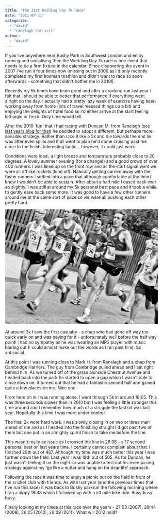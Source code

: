 ```yaml
---
title: "The 31st Wedding Day 7k Race"
date: "2011-07-31"
categories: 
  - "david"
  - "ranelagh-harriers"
author: 
  - "david"
---
```


If you live anywhere near Bushy Park in Southwest London and enjoy running and socialising then the Wedding Day 7k race is one event that needs to be a firm fixture in the calendar. Since discovering the event in 2007 I've run it four times now (missing out in 2009 as I'd only recently completed my first Ironman triathlon and didn't want to race so soon afterwards - something that didn't bother me in 2010!).

Recently my 5k times have been good and after a cracking run last year I felt that I should be able to better that performance if everything went alright on the day. I actually had a pretty lazy week of exercise having been working away from home (lots of travel messed things up a bit) and enjoying the delights of hotel food so I'd either arrive at the start feeling lethargic or fresh. Only time would tell.

After the 2010 'fun' that I had racing with Duncan M. from Ranelagh ([see last years blog for that](/2010/08/the-30th-wedding-day-7k-race/ "The 30th Wedding Day 7k Race")) he decided to adopt a different, but perhaps more sensible strategy. Rather than race it like a 5k and die towards the end he was after even splits and if all went to plan he'd come cruising past me close to the finish. Interesting tactic... however, it could just work.

Conditions were ideal, a light breeze and temperature probably close to 20 degrees. A lovely summer evening (for a change!) and a good crowd of over 400 runners. I was lined up on the front row and as the start signal went we were all off like rockets (kind of!). Naturally getting carried away with the faster runners I settled into a pace that although comfortable at the time I knew I wouldn't be able to sustain. After about a half mile I eased back ever so slightly. I was still at around my 5k personal best pace and it took a while to gently ease back some more. It was good to have a few other runners around me at the same sort of pace so we were all pushing each other pretty hard.

![](/images/2011/20110729-IMG_3730.jpg)

At around 3k I saw the first casualty - a chap who had gone off way too quick early on and was paying for it - unfortunately well before the half way point! I had no sympathy as he was wearing an MP3 player with music blaring out (I could almost make out the words as I ran past him). So antisocial.

At this point I was running close to Mark H. from Ranelagh and a chap from Cambridge Harriers. The guy from Cambridge pulled ahead and I sat right behind him. As we turned off of the grass alonside Chestnut Avenue and headed back into the park he started to open a gap which I wasn't able to close down on. It turned out that he had a fantastic second half and gained quite a few places on me. Nice one.

From here on in I was running alone. I went through 5k in around 18:05. This was three seconds slower than in 2010 but I was feeling a little stronger this time around and I remember how much of a struggle the last bit was last year. Hopefully this time I was more under control.

The final 2k were hard work. I was slowly closing in on two or three men ahead of me and as I headed into the finishing straight I'd got past two of them but one put in an almighty sprint finish to take me before the line.

This wasn't really an issue as I crossed the line in 26:08 - a 17 second personal best on last years time. I certainly cannot complain about that. I finished 29th out of 487. Although my time was much better this year I was further down the field. Last year I was 19th out of 505. As for Duncan, he just wasn't feeling it on the night so was unable to test out his even pacing strategy against my 'go like a nutter and hang on for dear life' approach.

Following the race it was time to enjoy a picnic out on the field in front of the cricket club with friends. As with last year (and the previous times that I've run this race) it was back to Bushy parkrun the following morning where I ran a nippy 18:33 which I followed up with a 50 mile bike ride. Busy busy busy.

Finally looking at my times at this race over the years - 27:03 (2007), 26:44 (2008), 26:25 (2010), 26:08 (2011). What will 2012 hold?
